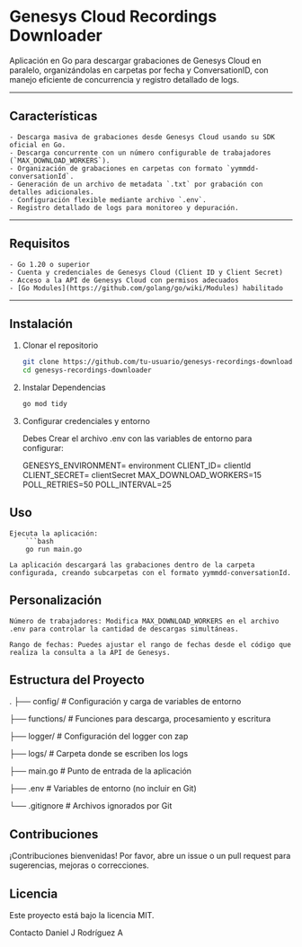 # Genesys Cloud Recordings Downloader

Aplicación en Go para descargar grabaciones de Genesys Cloud en paralelo, organizándolas en carpetas por fecha y ConversationID, con manejo eficiente de concurrencia y registro detallado de logs.

---

## Características

    - Descarga masiva de grabaciones desde Genesys Cloud usando su SDK oficial en Go.
    - Descarga concurrente con un número configurable de trabajadores (`MAX_DOWNLOAD_WORKERS`).
    - Organización de grabaciones en carpetas con formato `yymmdd-conversationId`.
    - Generación de un archivo de metadata `.txt` por grabación con detalles adicionales.
    - Configuración flexible mediante archivo `.env`.
    - Registro detallado de logs para monitoreo y depuración.

---

## Requisitos

    - Go 1.20 o superior
    - Cuenta y credenciales de Genesys Cloud (Client ID y Client Secret)
    - Acceso a la API de Genesys Cloud con permisos adecuados
    - [Go Modules](https://github.com/golang/go/wiki/Modules) habilitado

---

## Instalación

1. Clonar el repositorio

   ```bash
   git clone https://github.com/tu-usuario/genesys-recordings-downloader.git
   cd genesys-recordings-downloader


2. Instalar Dependencias

    ```bash
    go mod tidy


3. Configurar credenciales y entorno

    Debes Crear el archivo .env con las variables de entorno para configurar:

    GENESYS_ENVIRONMENT= environment
    CLIENT_ID= clientId
    CLIENT_SECRET= clientSecret
    MAX_DOWNLOAD_WORKERS=15
    POLL_RETRIES=50
    POLL_INTERVAL=25

## Uso

    Ejecuta la aplicación:
        ```bash
        go run main.go

    La aplicación descargará las grabaciones dentro de la carpeta configurada, creando subcarpetas con el formato yymmdd-conversationId.


## Personalización

    Número de trabajadores: Modifica MAX_DOWNLOAD_WORKERS en el archivo .env para controlar la cantidad de descargas simultáneas.

    Rango de fechas: Puedes ajustar el rango de fechas desde el código que realiza la consulta a la API de Genesys.

## Estructura del Proyecto

.
├── config/        # Configuración y carga de variables de entorno

├── functions/     # Funciones para descarga, procesamiento y escritura

├── logger/        # Configuración del logger con zap

├── logs/          # Carpeta donde se escriben los logs

├── main.go        # Punto de entrada de la aplicación

├── .env           # Variables de entorno (no incluir en Git)

└── .gitignore     # Archivos ignorados por Git



## Contribuciones

¡Contribuciones bienvenidas!
Por favor, abre un issue o un pull request para sugerencias, mejoras o correcciones.

## Licencia

Este proyecto está bajo la licencia MIT.

Contacto
Daniel J Rodríguez A